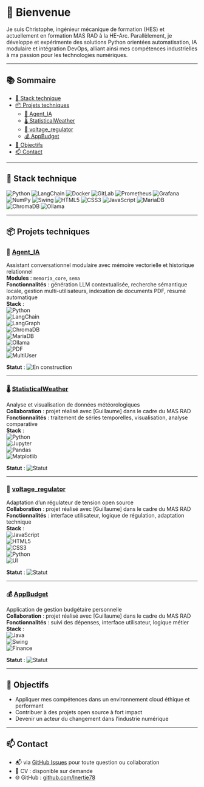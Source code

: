 # 👋 Bienvenue

Je suis Christophe, ingénieur mécanique de formation (HES) et actuellement en formation MAS RAD à la HE-Arc. Parallèlement, je développe et expérimente des solutions Python orientées automatisation, IA modulaire et intégration DevOps, alliant ainsi mes compétences industrielles à ma passion pour les technologies numériques.

---

## 📚 Sommaire

- [🔧 Stack technique](#-stack-technique)
- [📦 Projets techniques](#-projets-techniques)
  - [🧠 Agent_IA](#-agent_ia)
  - [🌡️ StatisticalWeather](#-statisticalweather)
  - [🔌 voltage_regulator](#-voltage_regulator)
  - [💰 AppBudget](#-appbudget)
- [🎯 Objectifs](#-objectifs)
- [📫 Contact](#-contact)

---

## 🔧 Stack technique

![Python](https://img.shields.io/badge/Python-3.10-blue?logo=python&logoColor=white)
![LangChain](https://img.shields.io/badge/LangChain-AI_Agents-green)
![Docker](https://img.shields.io/badge/Docker-Containerization-blue?logo=docker&logoColor=white)
![GitLab](https://img.shields.io/badge/GitLab-CI/CD-orange?logo=gitlab&logoColor=white)
![Prometheus](https://img.shields.io/badge/Monitoring-Prometheus-yellow)
![Grafana](https://img.shields.io/badge/Monitoring-Grafana-orange?logo=grafana&logoColor=white)
![NumPy](https://img.shields.io/badge/Python_NumPy-Scientific-blue?logo=python&logoColor=white)
![Swing](https://img.shields.io/badge/Java_UI-Swing-blueviolet)
![HTML5](https://img.shields.io/badge/Web-HTML5-red?logo=html5&logoColor=white)
![CSS3](https://img.shields.io/badge/Web-CSS3-blue?logo=css3&logoColor=white)
![JavaScript](https://img.shields.io/badge/Web-JavaScript-yellow?logo=javascript&logoColor=white)
![MariaDB](https://img.shields.io/badge/Database-MariaDB-lightgrey?logo=mariadb&logoColor=blue)
![ChromaDB](https://img.shields.io/badge/VectorDB-ChromaDB-purple)
![Ollama](https://img.shields.io/badge/LLM-Ollama-black)

---

## 📦 Projets techniques

### 🧠 [Agent_IA](https://github.com/Inertie78/portfolio_technique/tree/main/Agent_IA)  
Assistant conversationnel modulaire avec mémoire vectorielle et historique relationnel  
**Modules** : `memoria_core`, `sema`  
**Fonctionnalités** : génération LLM contextualisée, recherche sémantique locale, gestion multi-utilisateurs, indexation de documents PDF, résumé automatique  
**Stack** :  
![Python](https://img.shields.io/badge/Python-3.10-blue?logo=python&logoColor=white)  
![LangChain](https://img.shields.io/badge/LangChain-AI_Agents-green)  
![LangGraph](https://img.shields.io/badge/LangGraph-Workflow_Agents-purple)  
![ChromaDB](https://img.shields.io/badge/VectorDB-ChromaDB-purple)  
![MariaDB](https://img.shields.io/badge/Database-MariaDB-lightgrey?logo=mariadb&logoColor=blue)  
![Ollama](https://img.shields.io/badge/LLM-Ollama-black)  
![PDF](https://img.shields.io/badge/Document-PDF_Parsing-blue)  
![MultiUser](https://img.shields.io/badge/Usage-Multi--User-green)  

**Statut** : ![En construction](https://img.shields.io/badge/Statut-En%20construction-yellow?logo=git&logoColor=black)

---

### 🌡️ [StatisticalWeather](https://github.com/Inertie78/StatisticalWeather)  
Analyse et visualisation de données météorologiques  
**Collaboration** : projet réalisé avec [Guillaume] dans le cadre du MAS RAD  
**Fonctionnalités** : traitement de séries temporelles, visualisation, analyse comparative  
**Stack** :  
![Python](https://img.shields.io/badge/Python-3.10-blue?logo=python&logoColor=white)  
![Jupyter](https://img.shields.io/badge/Notebook-Jupyter-orange?logo=jupyter&logoColor=white)  
![Pandas](https://img.shields.io/badge/Data-Pandas-yellow?logo=pandas&logoColor=black)  
![Matplotlib](https://img.shields.io/badge/Visualization-Matplotlib-blue?logo=python&logoColor=white)  

**Statut** : ![Statut](https://img.shields.io/badge/Statut-Académique-green?logo=git&logoColor=white)

---

### 🔌 [voltage_regulator](https://github.com/Inertie78/voltage_regulator)  
Adaptation d’un régulateur de tension open source  
**Collaboration** : projet réalisé avec [Guillaume] dans le cadre du MAS RAD  
**Fonctionnalités** : interface utilisateur, logique de régulation, adaptation technique  
**Stack** :  
![JavaScript](https://img.shields.io/badge/Web-JavaScript-yellow?logo=javascript&logoColor=white)  
![HTML5](https://img.shields.io/badge/Web-HTML5-red?logo=html5&logoColor=white)  
![CSS3](https://img.shields.io/badge/Web-CSS3-blue?logo=css3&logoColor=white)  
![Python](https://img.shields.io/badge/Python-3.10-blue?logo=python&logoColor=white)  
![UI](https://img.shields.io/badge/Interface-User%20Interface-lightgrey)  

**Statut** : ![Statut](https://img.shields.io/badge/Statut-Prototype%20en%20test-orange?logo=git&logoColor=white)

---

### 💰 [AppBudget](https://github.com/Inertie78/AppBudget)  
Application de gestion budgétaire personnelle  
**Collaboration** : projet réalisé avec [Guillaume] dans le cadre du MAS RAD  
**Fonctionnalités** : suivi des dépenses, interface utilisateur, logique métier  
**Stack** :  
![Java](https://img.shields.io/badge/Java-Application-red?logo=java&logoColor=white)  
![Swing](https://img.shields.io/badge/Java_UI-Swing-blueviolet)  
![Finance](https://img.shields.io/badge/Domaine-Finance-green)  

**Statut** : ![Statut](https://img.shields.io/badge/Statut-Académique-green?logo=git&logoColor=white)

---

## 🎯 Objectifs

- Appliquer mes compétences dans un environnement cloud éthique et performant  
- Contribuer à des projets open source à fort impact  
- Devenir un acteur du changement dans l’industrie numérique

---

## 📫 Contact

- 📬 via [GitHub Issues](https://github.com/Inertie78/Inertie78/issues) pour toute question ou collaboration  
- 📄 CV : disponible sur demande  
- 🌐 GitHub : [github.com/Inertie78](https://github.com/Inertie78)
